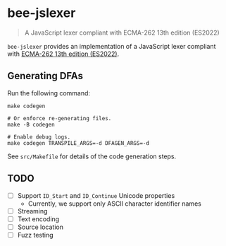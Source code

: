 # bee-jslexer

> A JavaScript lexer compliant with ECMA-262 13th edition (ES2022)

`bee-jslexer` provides an implementation of a JavaScript lexer compliant with
[ECMA-262 13th edition (ES2022)](https://262.ecma-international.org/13.0/).

## Generating DFAs

Run the following command:

```shell
make codegen

# Or enforce re-generating files.
make -B codegen

# Enable debug logs.
make codegen TRANSPILE_ARGS=-d DFAGEN_ARGS=-d
```

See `src/Makefile` for details of the code generation steps.

## TODO

* [ ] Support `ID_Start` and `ID_Continue` Unicode properties
  * Currently, we support only ASCII character identifier names
* [ ] Streaming
* [ ] Text encoding
* [ ] Source location
* [ ] Fuzz testing
